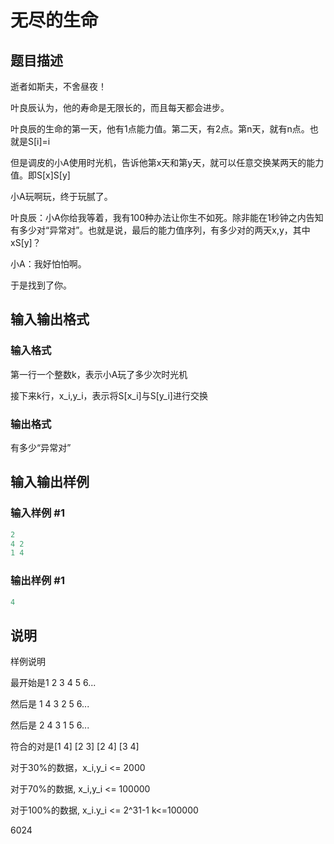 # 无尽的生命

## 题目描述

逝者如斯夫，不舍昼夜！

叶良辰认为，他的寿命是无限长的，而且每天都会进步。

叶良辰的生命的第一天，他有1点能力值。第二天，有2点。第n天，就有n点。也就是S[i]=i

但是调皮的小A使用时光机，告诉他第x天和第y天，就可以任意交换某两天的能力值。即S[x]S[y]

小A玩啊玩，终于玩腻了。

叶良辰：小A你给我等着，我有100种办法让你生不如死。除非能在1秒钟之内告知有多少对“异常对”。也就是说，最后的能力值序列，有多少对的两天x,y，其中xS[y]？

小A：我好怕怕啊。

于是找到了你。

## 输入输出格式

### 输入格式

第一行一个整数k，表示小A玩了多少次时光机

接下来k行，x\_i,y\_i，表示将S[x\_i]与S[y\_i]进行交换

### 输出格式

有多少“异常对”

## 输入输出样例

### 输入样例 #1

```cpp
2
4 2
1 4
```


### 输出样例 #1

```cpp
4

```
## 说明

样例说明

最开始是1 2 3 4 5 6...

然后是 1 4 3 2 5 6...

然后是 2 4 3 1 5 6...

符合的对是[1 4] [2 3] [2 4] [3 4]

对于30%的数据，x\_i,y\_i <= 2000

对于70%的数据, x\_i,y\_i <= 100000

对于100%的数据, x\_i.y\_i <= 2^31-1 k<=100000

6024


